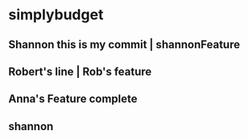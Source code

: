 # simplybudget

## Shannon this is my commit | shannonFeature
## Robert's line | Rob's feature
## Anna's Feature complete
## shannon
